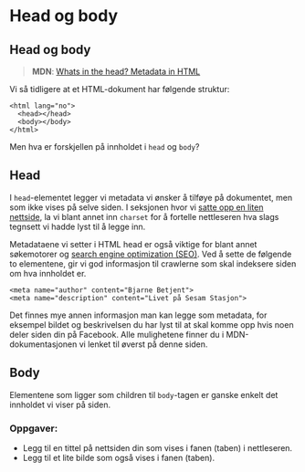 # Head og body

## Head og body

> **MDN**: [Whats in the head? Metadata in HTML](https://developer.mozilla.org/en-US/docs/Learn/HTML/Introduction_to_HTML/The_head_metadata_in_HTML)

Vi så tidligere at et HTML-dokument har følgende struktur:

```markup
<html lang="no">
  <head></head>
  <body></body>
</html>
```

Men hva er forskjellen på innholdet i `head` og `body`?

## Head

I `head`-elementet legger vi metadata vi ønsker å tilføye på dokumentet, men som ikke vises på selve siden. I seksjonen hvor vi [satte opp en liten nettside](../cover/01-hello.md), la vi blant annet inn `charset` for å fortelle nettleseren hva slags tegnsett vi hadde lyst til å legge inn.

Metadataene vi setter i HTML head er også viktige for blant annet søkemotorer og [search engine optimization \(SEO\)](https://developer.mozilla.org/en-US/docs/Glossary/SEO). Ved å sette de følgende to elementene, gir vi god informasjon til crawlerne som skal indeksere siden om hva innholdet er.

```markup
<meta name="author" content="Bjarne Betjent">
<meta name="description" content="Livet på Sesam Stasjon">
```

Det finnes mye annen informasjon man kan legge som metadata, for eksempel bildet og beskrivelsen du har lyst til at skal komme opp hvis noen deler siden din på Facebook. Alle mulighetene finner du i MDN-dokumentasjonen vi lenket til øverst på denne siden.

## Body

Elementene som ligger som children til `body`-tagen er ganske enkelt det innholdet vi viser på siden.

### Oppgaver:

* Legg til en tittel på nettsiden din som vises i fanen \(taben\) i nettleseren.
* Legg til et lite bilde som også vises i fanen \(taben\).

